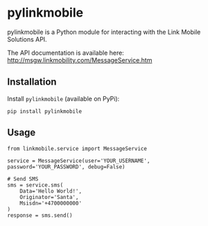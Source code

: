 # pylinkmobile

pylinkmobile is a Python module for interacting with the Link Mobile Solutions API.

The API documentation is available here:
http://msgw.linkmobility.com/MessageService.htm

## Installation

Install `pylinkmobile` (available on PyPi):

	pip install pylinkmobile


## Usage

	from linkmobile.service import MessageService
	
	service = MessageService(user='YOUR_USERNAME', password='YOUR_PASSWORD', debug=False)
	
	# Send SMS
    sms = service.sms(
        Data='Hello World!',
        Originator='Santa',
        Msisdn='+4700000000'
    )
    response = sms.send()

